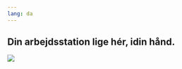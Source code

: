 ```yaml
---
lang: da
---
```





<h2>Din arbejdsstation lige hér, idin hånd.</h2>

<img src="Images/earth.png" />




